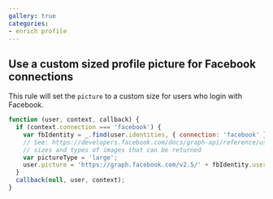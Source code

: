 ```yaml
---
gallery: true
categories:
- enrich profile
---
```

## Use a custom sized profile picture for Facebook connections

This rule will set the `picture` to a custom size for users who login with Facebook.

```js
function (user, context, callback) {
  if (context.connection === 'facebook') {
    var fbIdentity = _.find(user.identities, { connection: 'facebook' });
    // See: https://developers.facebook.com/docs/graph-api/reference/user/picture/ for more 
    // sizes and types of images that can be returned
    var pictureType = 'large';
    user.picture = 'https://graph.facebook.com/v2.5/' + fbIdentity.user_id + '/picture?type=' + pictureType;
  }
  callback(null, user, context);
}
```
